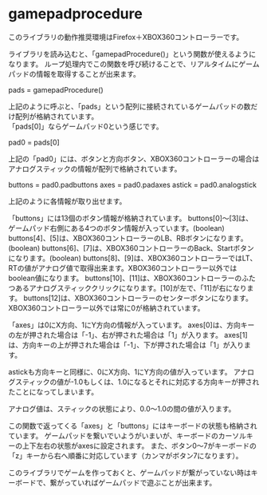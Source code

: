 gamepadprocedure
================
このライブラリの動作推奨環境はFirefox＋XBOX360コントローラーです。

ライブラリを読み込むと、「gamepadProcedure()」という関数が使えるようになります。
ループ処理内でこの関数を呼び続けることで、リアルタイムにゲームパッドの情報を取得することが出来ます。

pads = gamepadProcedure()

上記のように呼ぶと、「pads」という配列に接続されているゲームパッドの数だけ配列が格納されています。  
「pads[0]」ならゲームパッド0という感じです。

pad0 = pads[0]

上記の「pad0」には、ボタンと方向ボタン、XBOX360コントローラーの場合はアナログスティックの情報が配列で格納されています。

buttons = pad0.padbuttons
axes = pad0.padaxes
astick = pad0.analogstick

上記のように各情報が取り出せます。

「buttons」には13個のボタン情報が格納されています。
buttons[0]〜[3]は、ゲームパッド右側にある4つのボタン情報が入っています。(boolean)
buttons[4]、[5]は、XBOX360コントローラーのLB、RBボタンになります。(boolean)
buttons[6]、[7]は、XBOX360コントローラーのBack、Startボタンになります。(boolean)
buttons[8]、[9]は、XBOX360コントローラーではLT、RTの値がアナログ値で取得出来ます。XBOX360コントローラー以外ではboolean値になります。
buttons[10]、[11]は、XBOX360コントローラーのふたつあるアナログスティッククリックになります。[10]が左で、｢11]が右になります。
buttons[12]は、XBOX360コントローラーのセンターボタンになります。XBOX360コントローラー以外では常に0が格納されています。

「axes」は0にX方向、1にY方向の情報が入っています。
axes[0]は、方向キーの左が押された場合は「-1」、右が押された場合は「1」が入ります。
axes[1]は、方向キーの上が押された場合は「-1」、下が押された場合は「1」が入ります。

astickも方向キーと同様に、0にX方向、1にY方向の値が入っています。
アナログスティックの値が-1.0もしくは、1.0になるとそれに対応する方向キーが押されたことになってしまいます。

アナログ値は、スティックの状態により、0.0〜1.0の間の値が入ります。

この関数で返ってくる「axes」と「buttons」にはキーボードの状態も格納されています。
ゲームパッドを繋いでいようがいまいが、キーボードのカーソルキーの上下左右の状態がaxesに設定されます。
また、ボタン0〜7がキーボードの「z」キーから右へ順番に対応しています（カンマがボタン7になります）。

このライブラリでゲームを作っておくと、ゲームパッドが繋がっていない時はキーボードで、繋がっていればゲームパッドで遊ぶことが出来ます。

